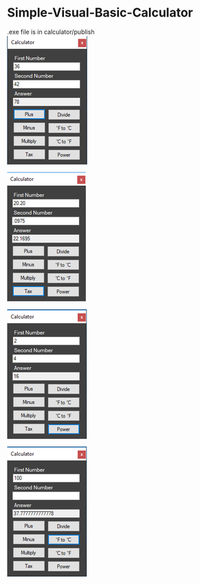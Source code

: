 # Simple-Visual-Basic-Calculator
.exe file is in calculator/publish<br />
![alt text](https://github.com/carlyhomeier/Simple-Visual-Basic-Calculator/blob/master/plus.png)<br />

![alt text](https://github.com/carlyhomeier/Simple-Visual-Basic-Calculator/blob/master/tax.png)

![alt text](https://github.com/carlyhomeier/Simple-Visual-Basic-Calculator/blob/master/power.png)<br />

![alt text](https://github.com/carlyhomeier/Simple-Visual-Basic-Calculator/blob/master/ftoc.png)
